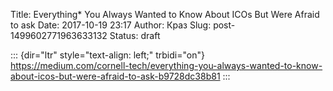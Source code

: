 Title: Everything* You Always Wanted to Know About ICOs But Were Afraid to ask
Date: 2017-10-19 23:17
Author: Краз
Slug: post-1499602771963633132
Status: draft

::: {dir="ltr" style="text-align: left;" trbidi="on"}
https://medium.com/cornell-tech/everything-you-always-wanted-to-know-about-icos-but-were-afraid-to-ask-b9728dc38b81
:::
